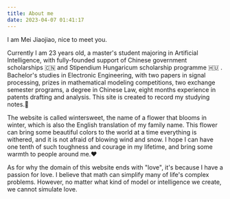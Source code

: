 ```yaml
---
title: About me
date: 2023-04-07 01:41:17
---
```


I am Mei Jiaojiao, nice to meet you.

Currently I am 23 years old, a master's student majoring in Artificial Intelligence, with fully-founded support of Chinese government scholarships 🇨🇳 and Stipendium Hungaricum scholarship programme 🇭🇺 . Bachelor's studies in Electronic Engineering, with two papers in signal processing, prizes in mathematical modeling competitions, two exchange semester programs, a degree in Chinese Law, eight months experience in patents drafting and analysis. This site is created to record my studying notes.📒 

The website is called wintersweet, the name of a flower that blooms in winter, which is also the English translation of my family name. This flower can bring some beautiful colors to the world at a time everything is withered, and it is not afraid of blowing wind and snow. I hope I can have one tenth of such toughness and courage in my lifetime, and bring some warmth to people around me.❤️

As for why the domain of this website ends with "love", it's because I have a passion for love. I believe that math can simplify many of life's complex problems. However, no matter what kind of model or intelligence we create, we cannot simulate love.
